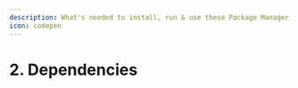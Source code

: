 ```yaml
---
description: What's needed to install, run & use these Package Manager
icon: codepen
---
```


# 2. Dependencies

